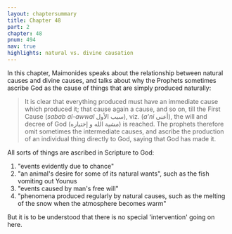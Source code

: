 ```yaml
---
layout: chaptersummary
title: Chapter 48
part: 2
chapter: 48
pnum: 494
nav: true
highlights: natural vs. divine causation
---
```


In this chapter, Maimonides speaks about the relationship between natural causes and divine causes, and talks about why the Prophets sometimes ascribe God as the cause of things that are simply produced naturally:
> It is clear that everything produced must have an immediate cause which produced it; that cause again a cause, and so on, till the First Cause (_sabab al-awwal_ سبب الأول), viz. (_a'ni_ أعني), the will and decree of God (مشية الله و إختياره) is reached. The prophets therefore omit sometimes the intermediate causes, and ascribe the production of an individual thing directly to God, saying that God has made it.

All sorts of things are ascribed in Scripture to God:
1. "events evidently due to chance"
2. "an animal's desire for some of its natural wants", such as the fish vomiting out Younus
3. "events caused by man's free will"
4. "phenomena produced regularly by natural causes, such as the melting of the snow when the atmosphere becomes warm"

But it is to be understood that there is no special 'intervention' going on here.
